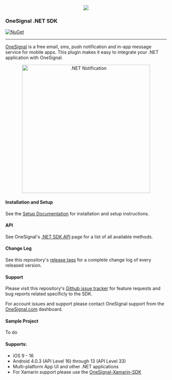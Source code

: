 <p align="center">
  <img src="https://media.onesignal.com/cms/Website%20Layout/logo-red.svg"/>
</p>

### OneSignal .NET SDK
[![NuGet](https://img.shields.io/nuget/v/OneSignalSDK.Xamarin.svg?label=NuGet)](https://www.nuget.org/packages/OneSignal.Xamarin)

---

[OneSignal](https://onesignal.com) is a free email, sms, push notification and in-app message service for mobile apps. This plugin makes it easy to integrate your .NET application with OneSignal.

<p align="center"><img src="https://app.onesignal.com/images/android_and_ios_notification_image.gif" width="400" alt=".NET Notification"></p>

#### Installation and Setup
See the [Setup Documentation](https://documentation.onesignal.com/docs/.net-sdk-setup) for installation and setup instructions.

#### API
See OneSignal's [.NET SDK API](https://documentation.onesignal.com/docs/.net-sdk) page for a list of all available methods.

#### Change Log
See this repository's [release tags](https://github.com/OneSignal/OneSignal-.NET-SDK/releases) for a complete change log of every released version.

#### Support
Please visit this repository's [Github issue tracker](https://github.com/OneSignal/OneSignal-.NET-SDK/issues) for feature requests and bug reports related specificly to the SDK.

For account issues and support please contact OneSignal support from the [OneSignal.com](https://onesignal.com) dashboard.

#### Sample Project
To do

#### Supports:
* iOS 9 - 16
* Android 4.0.3 (API Level 16) through 13 (API Level 33)
* Multi-platform App UI and other .NET applications
* For Xamarin support please use the [OneSignal-Xamarin-SDK](https://github.com/OneSignal/OneSignal-Xamarin-SDK)
